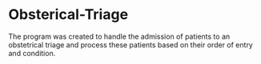 # Obsterical-Triage
The program was created to handle the admission of patients to an obstetrical triage and  process these patients based on their order of entry and condition.
